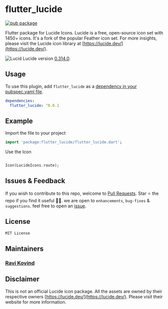 # flutter_lucide

  [![pub package](https://img.shields.io/pub/v/flutter_lucide.svg)](https://pub.dartlang.org/packages/flutter_lucide)

  Flutter package for Lucide Icons. Lucide is a free, open-source icon set with 1450+ icons. It's a fork of the popular Feather icon set.
  For more insights, please visit the Lucide icon library at [https://lucide.dev/](https://lucide.dev/).

  ![Lucid](https://ravikovind.github.io/flutter_lucide/screenshots/lucide.png) Lucide version [0.314.0](https://github.com/lucide-icons/lucide/releases/tag/0.314.0).


## Usage

To use this plugin, add `flutter_lucide` as a [dependency in your pubspec.yaml file](https://flutter.io/platform-plugins/).

```yaml
dependencies:
  flutter_lucide: ^0.0.1
```

## Example

Import the file to your project
```dart
import 'package:flutter_lucide/flutter_lucide.dart';
```

Use the Icon
```dart

Icon(LucideIcons.route);

```

## Issues & Feedback

If you wish to contribute to this repo, welcome to [Pull Requests](https://github.com/ravikovind/flutter_lucide/pulls).
Star ⭐ the repo if you find it useful 🤩🤩. we are open to `enhancements`, `bug-fixes` & `suggestions`. feel free to open an [issue](https://github.com/ravikovind/flutter_lucide/issues).

## License
```md
MIT License
```

## Maintainers
### [Ravi Kovind](ravikovind.github.io)

## Disclaimer
This is not an official Lucide icon package. All the assets are owned by their respective owners [https://lucide.dev/](https://lucide.dev/). Please visit their website for more information.

